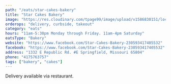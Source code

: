 ```yaml
---
path: "/eats/star-cakes-bakery"
title: "Star Cakes Bakery"
image: "https://res.cloudinary.com/tpage99/image/upload/v1586830151/local417eats/local417eatslogo.png"
orderops: "delivery, curbside, takeout"
category: "eats"
hours: "11am-5:30pm Monday through Friday. 11am-4pm Saturday"
eatsType: "Bakery"
website: "https://www.facebook.com/Star-Cakes-Bakery-230593417405532"
facebook: "https://www.facebook.com/Star-Cakes-Bakery-230593417405532"
address: "1332 E Republic Rd. #E Springfield, Missouri 65804"
phone: "4175763757"
tags: ["bakery", "cakes"]
---
```


Delivery available via restaurant. 